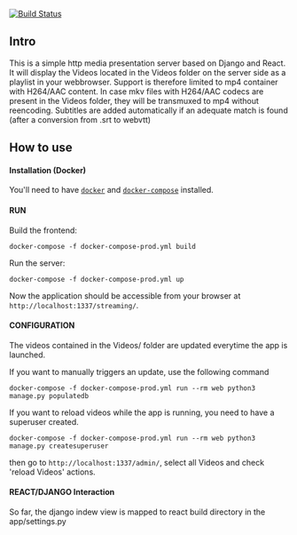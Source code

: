 [![Build Status](https://travis-ci.org/DerouineauNicolas/HttpStreamingServer.svg?branch=master)](https://travis-ci.org/DerouineauNicolas/HttpStreamingServer)

Intro
-------------------

This is a simple http media presentation server based on Django and React.
It will display the Videos located in the Videos folder on the server side as a playlist in your webbrowser. Support is therefore limited to mp4 container with H264/AAC content. In case mkv files with H264/AAC codecs are present in the Videos folder, they will be transmuxed to mp4 without reencoding.
Subtitles are added automatically if an adequate match is found (after a conversion from .srt to webvtt)


How to use
-------------------

#### Installation (Docker)

You'll need to have [`docker`](https://docs.docker.com/install/) and [`docker-compose`](https://docs.docker.com/compose/install/) installed.

#### RUN

Build the frontend:

    docker-compose -f docker-compose-prod.yml build

Run the server:

    docker-compose -f docker-compose-prod.yml up

Now the application should be accessible from your browser at `http://localhost:1337/streaming/`.


#### CONFIGURATION

The videos contained in the Videos/ folder are updated everytime the app is launched.

If you want to manually triggers an update, use the following command

    docker-compose -f docker-compose-prod.yml run --rm web python3 manage.py populatedb

If you want to reload videos while the app is running, you need to have a superuser created.

    docker-compose -f docker-compose-prod.yml run --rm web python3 manage.py createsuperuser

then go to `http://localhost:1337/admin/`, select all Videos and check 'reload Videos' actions.

#### REACT/DJANGO Interaction

So far, the django indew view is mapped to react build directory in the app/settings.py


